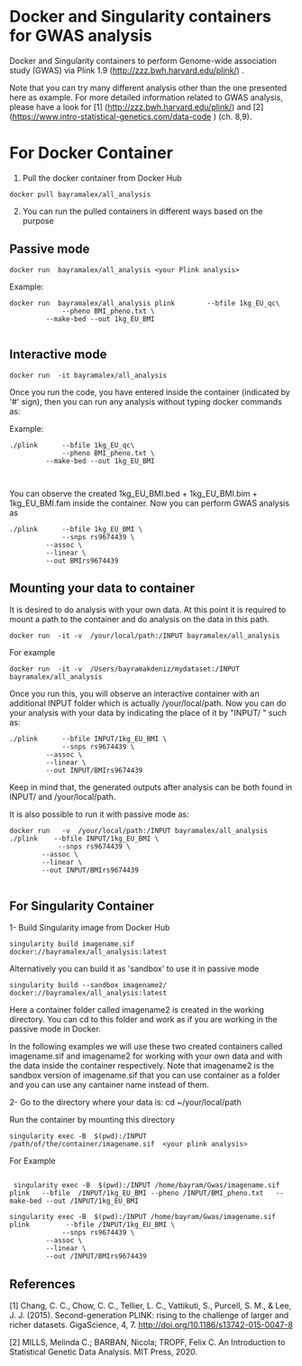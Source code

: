 
# Docker and Singularity containers for GWAS analysis

Docker and Singularity containers to perform Genome-wide association study (GWAS) via Plink 1.9 (http://zzz.bwh.harvard.edu/plink/) .


Note that you can try many different analysis other than the one  presented here as  example. For more detailed information related to GWAS analysis, please have a look for [1]  (http://zzz.bwh.harvard.edu/plink/) and [2] (https://www.intro-statistical-genetics.com/data-code ) (ch. 8,9). 


# For Docker Container

1. Pull the docker container from Docker Hub

```
docker pull bayramalex/all_analysis

```

2. You can run the pulled containers in different ways based on the purpose

## Passive mode

```
docker run  bayramalex/all_analysis <your Plink analysis>

```

Example: 

```
docker run  bayramalex/all_analysis plink   	 --bfile 1kg_EU_qc\
         	 --pheno BMI_pheno.txt \
       	 --make-bed --out 1kg_EU_BMI 
    
 ```


## Interactive mode

```
docker run  -it bayramalex/all_analysis

```

Once you run the code, you have entered inside the container (indicated by '#' sign), then you can run any analysis without typing docker commands as:



Example: 

```
./plink   	 --bfile 1kg_EU_qc\
         	 --pheno BMI_pheno.txt \
       	 --make-bed --out 1kg_EU_BMI 
	 
	 
```
 
You can observe the created  1kg_EU_BMI.bed + 1kg_EU_BMI.bim + 1kg_EU_BMI.fam  inside the container. Now you can perform GWAS analysis as


```
./plink    	 --bfile 1kg_EU_BMI \
        	 --snps rs9674439 \
       	 --assoc \
      	 --linear \
      	 --out BMIrs9674439
```



## Mounting your data to container
It is desired to do analysis with your own data. At this point it is required to mount  a path to the container and do analysis on the data in this path. 

```
docker run  -it -v  /your/local/path:/INPUT bayramalex/all_analysis

```
For  example

```
docker run  -it -v  /Users/bayramakdeniz/mydataset:/INPUT bayramalex/all_analysis

```

Once you run this, you will observe an interactive container with an additional INPUT folder which is actually /your/local/path. Now you can do your analysis with your data by indicating the place of it by "INPUT/ "   such as: 


```
./plink    	 --bfile INPUT/1kg_EU_BMI \
        	 --snps rs9674439 \
       	 --assoc \
      	 --linear \
      	 --out INPUT/BMIrs9674439
```
 
 Keep in mind that, the generated outputs after analysis can be both found in INPUT/ and /your/local/path.
 
 It is also possible to run it with passive mode as:
 
 ```
docker run   -v  /your/local/path:/INPUT bayramalex/all_analysis ./plink    --bfile INPUT/1kg_EU_BMI \
        	 --snps rs9674439 \
       	 --assoc \
      	 --linear \
      	 --out INPUT/BMIrs9674439
    
```

 


  

## For Singularity Container 

1- Build Singularity image from Docker Hub

 ```
singularity build imagename.sif docker://bayramalex/all_analysis:latest

```

Alternatively you can build it as  'sandbox' to use it in passive mode

```
singularity build --sandbox imagename2/  docker://bayramalex/all_analysis:latest

```

Here  a container folder called imagename2 is created in the working directory. You can cd to this folder and work as if you  are working in the passive mode in Docker.

In the following examples we will use these two created containers called  imagename.sif  and imagename2 for working with your own data and with the data inside the container respectively. Note that  imagename2 is the sandbox version of imagename.sif  that you can use container as a folder and   you can use any cantainer name instead of them. 


2- Go to the directory where your data is: cd ~/your/local/path



Run the container by mounting this directory

```
singularity exec -B  $(pwd):/INPUT /path/of/the/container/imagename.sif  <your plink analysis>

```

For Example

```
 
 singularity exec -B  $(pwd):/INPUT /home/bayram/Gwas/imagename.sif  plink   --bfile  /INPUT/1kg_EU_BMI --pheno /INPUT/BMI_pheno.txt   --make-bed --out /INPUT/1kg_EU_BMI 

```


```
singularity exec -B  $(pwd):/INPUT /home/bayram/Gwas/imagename.sif plink    	 --bfile /INPUT/1kg_EU_BMI \
        	 --snps rs9674439 \
       	 --assoc \
      	 --linear \
      	 --out /INPUT/BMIrs9674439
```
 
   

## References

[1] Chang, C. C., Chow, C. C., Tellier, L. C., Vattikuti, S., Purcell, S. M., & Lee, J. J. (2015). Second-generation PLINK: rising to the challenge of larger and richer datasets. GigaScience, 4, 7. http://doi.org/10.1186/s13742-015-0047-8

[2] MILLS, Melinda C.; BARBAN, Nicola; TROPF, Felix C. An Introduction to Statistical Genetic Data Analysis. MIT Press, 2020.


